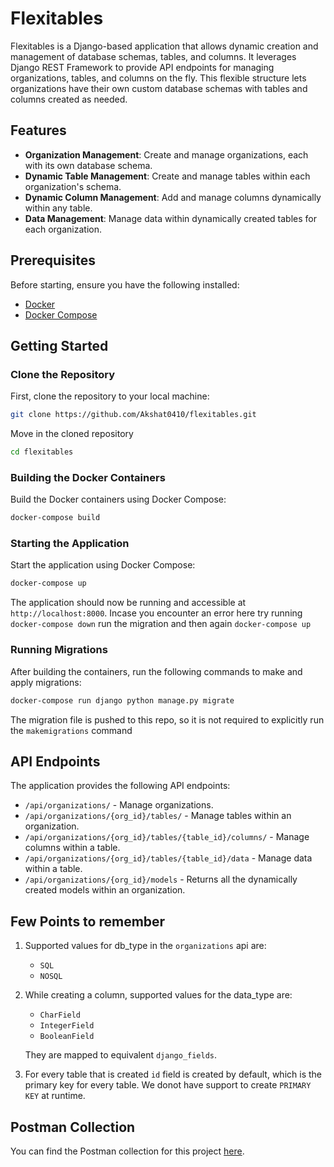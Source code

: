 # Flexitables

Flexitables is a Django-based application that allows dynamic creation and management of database schemas, tables, and columns. It leverages Django REST Framework to provide API endpoints for managing organizations, tables, and columns on the fly. This flexible structure lets organizations have their own custom database schemas with tables and columns created as needed.

## Features

- **Organization Management**: Create and manage organizations, each with its own database schema.
- **Dynamic Table Management**: Create and manage tables within each organization's schema.
- **Dynamic Column Management**: Add and manage columns dynamically within any table.
- **Data Management**: Manage data within dynamically created tables for each organization.

## Prerequisites

Before starting, ensure you have the following installed:

- [Docker](https://www.docker.com/)
- [Docker Compose](https://docs.docker.com/compose/)

## Getting Started

### Clone the Repository

First, clone the repository to your local machine:

```bash
git clone https://github.com/Akshat0410/flexitables.git
```

Move in the cloned repository

```bash
cd flexitables
```

### Building the Docker Containers

Build the Docker containers using Docker Compose:

```bash
docker-compose build
```

### Starting the Application

Start the application using Docker Compose:

```bash
docker-compose up
```
The application should now be running and accessible at `http://localhost:8000`.
Incase you encounter an error here try running `docker-compose down` run the migration and then again `docker-compose up`

### Running Migrations

After building the containers, run the following commands to make and apply migrations:

```bash
docker-compose run django python manage.py migrate
```
The migration file is pushed to this repo, so it is not required to explicitly run the `makemigrations` command

## API Endpoints

The application provides the following API endpoints:

- `/api/organizations/` - Manage organizations.
- `/api/organizations/{org_id}/tables/` - Manage tables within an organization.
- `/api/organizations/{org_id}/tables/{table_id}/columns/` - Manage columns within a table.
- `/api/organizations/{org_id}/tables/{table_id}/data` - Manage data within a table.
- `/api/organizations/{org_id}/models` - Returns all the dynamically created models within an organization.

## Few Points to remember
1. Supported values for db_type in the `organizations` api are:
    - `SQL`
    - `NOSQL`

2. While creating a column, supported values for the data_type are:
    - `CharField`
    - `IntegerField`
    - `BooleanField`

    They are mapped to equivalent `django_fields`.

3. For every table that is created `id` field is created by default, which is the primary key for every table. We donot have support to create `PRIMARY KEY` at runtime.

## Postman Collection

You can find the Postman collection for this project [here](https://drive.google.com/file/d/1D_BgVc7GN4Ic1_O659te5mjpoixd6ALK/view?usp=drive_link).

